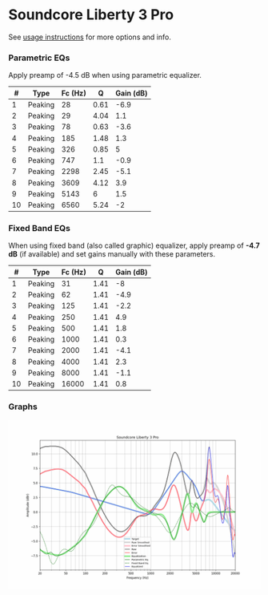 # Soundcore Liberty 3 Pro
See [usage instructions](https://github.com/jaakkopasanen/AutoEq#usage) for more options and info.

### Parametric EQs
Apply preamp of -4.5 dB when using parametric equalizer.

|   # | Type    |   Fc (Hz) |    Q |   Gain (dB) |
|-----|---------|-----------|------|-------------|
|   1 | Peaking |        28 | 0.61 |        -6.9 |
|   2 | Peaking |        29 | 4.04 |         1.1 |
|   3 | Peaking |        78 | 0.63 |        -3.6 |
|   4 | Peaking |       185 | 1.48 |         1.3 |
|   5 | Peaking |       326 | 0.85 |         5   |
|   6 | Peaking |       747 | 1.1  |        -0.9 |
|   7 | Peaking |      2298 | 2.45 |        -5.1 |
|   8 | Peaking |      3609 | 4.12 |         3.9 |
|   9 | Peaking |      5143 | 6    |         1.5 |
|  10 | Peaking |      6560 | 5.24 |        -2   |

### Fixed Band EQs
When using fixed band (also called graphic) equalizer, apply preamp of **-4.7 dB** (if available) and set gains manually with these parameters.

|   # | Type    |   Fc (Hz) |    Q |   Gain (dB) |
|-----|---------|-----------|------|-------------|
|   1 | Peaking |        31 | 1.41 |        -8   |
|   2 | Peaking |        62 | 1.41 |        -4.9 |
|   3 | Peaking |       125 | 1.41 |        -2.2 |
|   4 | Peaking |       250 | 1.41 |         4.9 |
|   5 | Peaking |       500 | 1.41 |         1.8 |
|   6 | Peaking |      1000 | 1.41 |         0.3 |
|   7 | Peaking |      2000 | 1.41 |        -4.1 |
|   8 | Peaking |      4000 | 1.41 |         2.3 |
|   9 | Peaking |      8000 | 1.41 |        -1.1 |
|  10 | Peaking |     16000 | 1.41 |         0.8 |

### Graphs
![](./Soundcore%20Liberty%203%20Pro.png)
